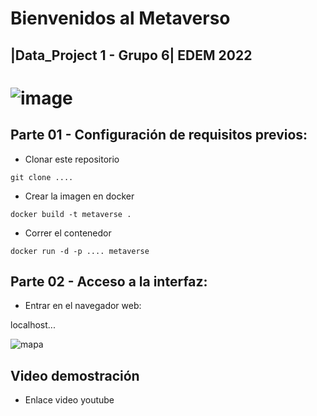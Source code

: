 # Bienvenidos al Metaverso

## |Data_Project 1 - Grupo 6| EDEM 2022



# ![image](https://user-images.githubusercontent.com/84716641/152009071-d3c25b43-573e-4069-95c2-09dcef797772.jpeg)



## Parte 01 - Configuración de requisitos previos:

- Clonar este repositorio

`git clone ....`

- Crear la imagen en docker

`docker build -t metaverse .`

- Correr el contenedor

`docker run -d -p .... metaverse`

## Parte 02 - Acceso a la interfaz:

- Entrar en el navegador web:

localhost...



![mapa](C:\Diego\DataProject1\mapa.png)



## Video demostración

- Enlace video youtube




